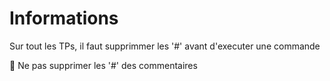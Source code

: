 # Informations  
Sur tout les TPs, il faut supprimmer les '#' avant d'executer une commande  

:rotating_light: Ne pas supprimer les '#' des commentaires
